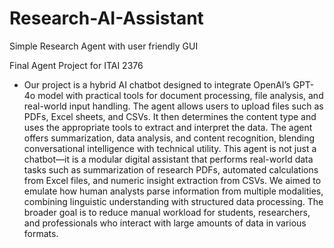 # Research-AI-Assistant
Simple Research Agent with user friendly GUI


Final Agent Project for ITAI 2376

- Our project is a hybrid AI chatbot designed to integrate OpenAI’s GPT-4o model with practical tools for document processing, file analysis, and real-world input handling. The agent allows users to upload files such as PDFs, Excel sheets, and CSVs. It then determines the content type and uses the appropriate tools to extract and interpret the data. The agent offers summarization, data analysis, and content recognition, blending conversational intelligence with technical utility.
This agent is not just a chatbot—it is a modular digital assistant that performs real-world data tasks such as summarization of research PDFs, automated calculations from Excel files, and numeric insight extraction from CSVs. We aimed to emulate how human analysts parse information from multiple modalities, combining linguistic understanding with structured data processing. The broader goal is to reduce manual workload for students, researchers, and professionals who interact with large amounts of data in various formats.
